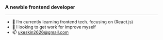 <h3>A newbie frontend developer</h3>

---
- 🌱 I’m currently learning frontend tech. focusing on (React.js)
- 👯 I looking to get work for improve myself
- 📫 ukeskin2626@gmail.com
